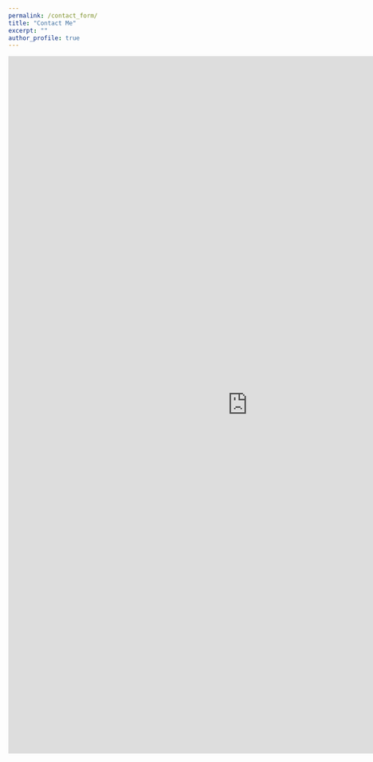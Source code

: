 ```yaml
---
permalink: /contact_form/
title: "Contact Me"
excerpt: ""
author_profile: true
---
```



<iframe src="https://docs.google.com/forms/d/e/1FAIpQLScNIDuwsrkEZ8TdgqWU5PMhDMg3jXWnIAJ1tE64UqETQdVDGg/viewform?embedded=true" width="960" height="1400" frameborder="0" marginheight="0" marginwidth="0">Loading…</iframe>
